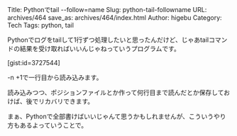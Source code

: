 Title: Pythonでtail --follow=name
Slug: python-tail-followname
URL: archives/464
save_as: archives/464/index.html
Author: higebu
Category: Tech
Tags: python, tail

Pythonでログをtailして1行ずつ処理したいと思ったんだけど、じゃあtailコマンドの結果を受け取ればいいんじゃねっていうプログラムです。

[gist:id=3727544]

-n +1で一行目から読み込みます。

読み込みつつ、ポジションファイルとか作って何行目まで読んだとか保存しておけば、後でリカバリできます。

まぁ、Pythonで全部書けばいいじゃんて思うかもしれませんが、こういうやり方もあるよっていうことで。
